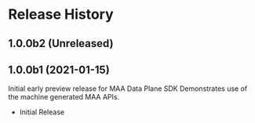 # Release History

## 1.0.0b2 (Unreleased)


## 1.0.0b1 (2021-01-15)

Initial early preview release for MAA Data Plane SDK
Demonstrates use of the machine generated MAA APIs.

- Initial Release
